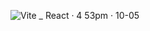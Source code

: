 
![Vite _ React · 4 53pm · 10-05](https://github.com/user-attachments/assets/2bd6f481-fb77-43b3-97a8-1960f7272f84)
